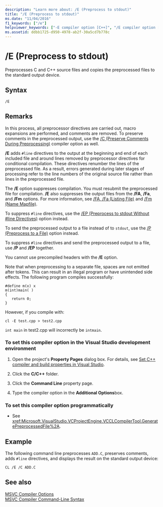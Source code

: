 ```yaml
---
description: "Learn more about: /E (Preprocess to stdout)"
title: "/E (Preprocess to stdout)"
ms.date: "11/04/2016"
f1_keywords: ["/e"]
helpviewer_keywords: ["-E compiler option [C++]", "/E compiler option [C++]", "preprocessor output, copy to stdout", "preprocessor output"]
ms.assetid: ddbb1725-d950-4978-ab2f-30a5cd7b778c
---
```

# /E (Preprocess to stdout)

Preprocesses C and C++ source files and copies the preprocessed files to the standard output device.

## Syntax

```
/E
```

## Remarks

In this process, all preprocessor directives are carried out, macro expansions are performed, and comments are removed. To preserve comments in the preprocessed output, use the [/C (Preserve Comments During Preprocessing)](c-preserve-comments-during-preprocessing.md) compiler option as well.

**/E** adds `#line` directives to the output at the beginning and end of each included file and around lines removed by preprocessor directives for conditional compilation. These directives renumber the lines of the preprocessed file. As a result, errors generated during later stages of processing refer to the line numbers of the original source file rather than lines in the preprocessed file.

The **/E** option suppresses compilation. You must resubmit the preprocessed file for compilation. **/E** also suppresses the output files from the **/FA**, **/Fa**, and **/Fm** options. For more information, see [/FA, /Fa (Listing File)](fa-fa-listing-file.md) and [/Fm (Name Mapfile)](fm-name-mapfile.md).

To suppress `#line` directives, use the [/EP (Preprocess to stdout Without #line Directives)](ep-preprocess-to-stdout-without-hash-line-directives.md) option instead.

To send the preprocessed output to a file instead of to `stdout`, use the [/P (Preprocess to a File)](p-preprocess-to-a-file.md) option instead.

To suppress `#line` directives and send the preprocessed output to a file, use **/P** and **/EP** together.

You cannot use precompiled headers with the **/E** option.

Note that when preprocessing to a separate file, spaces are not emitted after tokens. This can result in an illegal program or have unintended side effects. The following program compiles successfully:

```
#define m(x) x
m(int)main( )
{
   return 0;
}
```

However, if you compile with:

```
cl -E test.cpp > test2.cpp
```

`int main` in test2.cpp will incorrectly be `intmain`.

### To set this compiler option in the Visual Studio development environment

1. Open the project's **Property Pages** dialog box. For details, see [Set C++ compiler and build properties in Visual Studio](../working-with-project-properties.md).

1. Click the **C/C++** folder.

1. Click the **Command Line** property page.

1. Type the compiler option in the **Additional Options**box.

### To set this compiler option programmatically

- See <xref:Microsoft.VisualStudio.VCProjectEngine.VCCLCompilerTool.GeneratePreprocessedFile%2A>.

## Example

The following command line preprocesses `ADD.C`, preserves comments, adds `#line` directives, and displays the result on the standard output device:

```
CL /E /C ADD.C
```

## See also

[MSVC Compiler Options](compiler-options.md)<br/>
[MSVC Compiler Command-Line Syntax](compiler-command-line-syntax.md)
